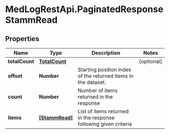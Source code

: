 # MedLogRestApi.PaginatedResponseStammRead

## Properties

Name | Type | Description | Notes
------------ | ------------- | ------------- | -------------
**totalCount** | [**TotalCount**](TotalCount.md) |  | [optional] 
**offset** | **Number** | Starting position index of the returned items in the dataset. | 
**count** | **Number** | Number of items returned in the response | 
**items** | [**[StammRead]**](StammRead.md) | List of items returned in the response following given criteria | 


